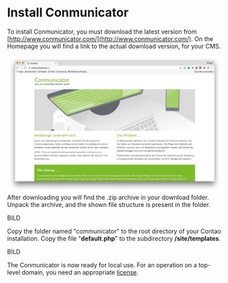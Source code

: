 # Install Conmunicator
To install Conmunicator, you must download the latest version from [http://www.conmunicator.com/](http://www.conmunicator.com/). On the Homepage you will find a link to the actual download version, for your CMS.

![](../../de/images/installation/cmu_website.jpg)
After downloading you will find the .zip archive in your download folder. Unpack the archive, and the shown file structure is present in the folder.

BILD

Copy the folder named "communicator" to the root directory of your Contao installation. Copy the file "**default.php**" to the subdirectory **/site/templates**.

BILD

The Conmunicator is now ready for local use. For an operation on a top-level domain, you need an appropriate [license](lizenzen.md).